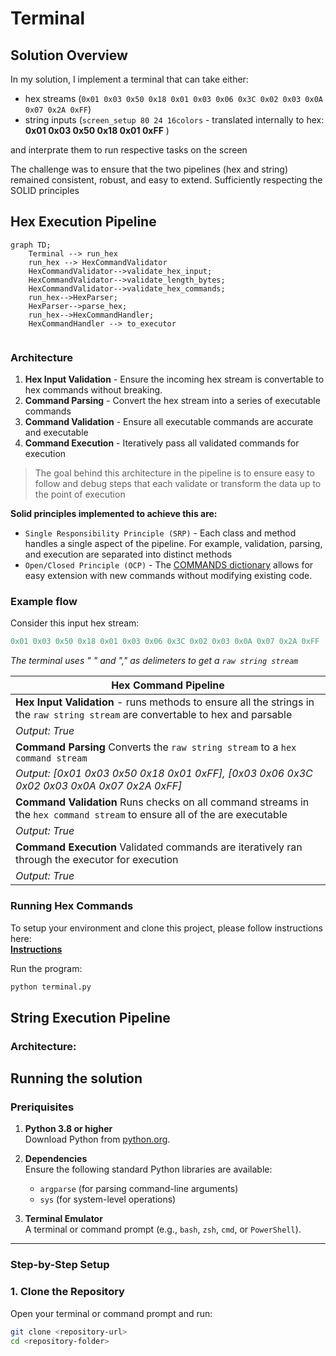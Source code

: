 
# Terminal

## Solution Overview

In my solution, I implement a terminal that can take either:  

- hex streams (`0x01 0x03 0x50 0x18 0x01 0x03 0x06 0x3C 0x02 0x03 0x0A 0x07 0x2A 0xFF`)
-  string inputs (`screen_setup 80 24 16colors` - translated internally to hex: **0x01 0x03 0x50 0x18 0x01 0xFF** )

and interprate them to run respective tasks on the screen  

The challenge was to ensure that the two pipelines (hex and string) remained consistent, robust, and easy to extend. Sufficiently respecting the SOLID principles


## Hex Execution Pipeline  
```mermaid
graph TD;
    Terminal --> run_hex
    run_hex --> HexCommandValidator
    HexCommandValidator-->validate_hex_input;
    HexCommandValidator-->validate_length_bytes;
    HexCommandValidator-->validate_hex_commands;
    run_hex-->HexParser;
    HexParser-->parse_hex;
    run_hex-->HexCommandHandler;
    HexCommandHandler --> to_executor
    
```

### Architecture

1. **Hex Input Validation** - Ensure the incoming hex stream is convertable to hex commands without breaking.  
2. **Command Parsing** - Convert the hex stream into a series of executable commands
3. **Command Validation** - Ensure all executable commands are accurate and executable
4. **Command Execution** - Iteratively pass all validated commands for execution  

> The goal behind this architecture in the pipeline is to ensure easy to follow and debug steps that each validate or transform the data up to the point of execution  

**Solid principles implemented to achieve this are:**  

- `Single Responsibility Principle (SRP)` - Each class and method handles a single aspect of the pipeline. For example, validation, parsing, and execution are separated into distinct methods
- `Open/Closed Principle (OCP)` - The [COMMANDS dictionary](https://github.com/VictorCodebase/CustomTerminal/blob/main/Constants.py) allows for easy extension with new commands without modifying existing code.


### Example flow

Consider this input hex stream:

```Python
0x01 0x03 0x50 0x18 0x01 0x03 0x06 0x3C 0x02 0x03 0x0A 0x07 0x2A 0xFF
```

*The terminal uses " " and "," as delimeters to get a `raw string stream`*  

|Hex Command Pipeline|
|---|
|**Hex Input Validation** - runs methods to ensure all the strings in the `raw string stream` are convertable to hex and parsable |
|*Output: True*|
|**Command Parsing** Converts the `raw string stream` to a `hex command stream`|
|*Output: [0x01 0x03 0x50 0x18 0x01 0xFF], [0x03 0x06 0x3C 0x02 0x03 0x0A 0x07 0x2A 0xFF]*|
|**Command Validation** Runs checks on all command streams in the `hex command stream` to ensure all of the are executable|
|*Output: True*|
|**Command Execution** Validated commands are iteratively ran through the executor for execution|
|*Output: True*|

### Running Hex Commands
To setup your environment and clone this project, please follow instructions here:  
[**Instructions**](https://github.com/VictorCodebase/CustomTerminal/edit/main/README.md#running-the-solution)

Run the program:
```bash
python terminal.py
```

## String Execution Pipeline

### Architecture:

## Running the solution  
### Preriquisites

1. **Python 3.8 or higher**  
   Download Python from [python.org](https://www.python.org/downloads/).

2. **Dependencies**  
   Ensure the following standard Python libraries are available:
   
   - `argparse` (for parsing command-line arguments)
   - `sys` (for system-level operations)

3. **Terminal Emulator**  
   A terminal or command prompt (e.g., `bash`, `zsh`, `cmd`, or `PowerShell`).

---

### Step-by-Step Setup

### 1. Clone the Repository

Open your terminal or command prompt and run:

```bash
git clone <repository-url>
cd <repository-folder>

